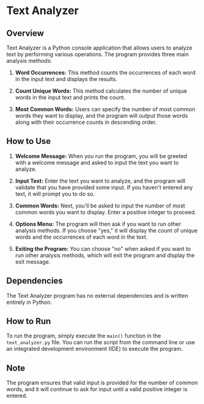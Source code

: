 # Text Analyzer

## Overview
Text Analyzer is a Python console application that allows users to analyze text by performing various operations. The program provides three main analysis methods:

1. **Word Occurrences:** This method counts the occurrences of each word in the input text and displays the results.

2. **Count Unique Words:** This method calculates the number of unique words in the input text and prints the count.

3. **Most Common Words:** Users can specify the number of most common words they want to display, and the program will output those words along with their occurrence counts in descending order.

## How to Use
1. **Welcome Message:** When you run the program, you will be greeted with a welcome message and asked to input the text you want to analyze.

2. **Input Text:** Enter the text you want to analyze, and the program will validate that you have provided some input. If you haven't entered any text, it will prompt you to do so.

3. **Common Words:** Next, you'll be asked to input the number of most common words you want to display. Enter a positive integer to proceed.

4. **Options Menu:** The program will then ask if you want to run other analysis methods. If you choose "yes," it will display the count of unique words and the occurrences of each word in the text.

5. **Exiting the Program:** You can choose "no" when asked if you want to run other analysis methods, which will exit the program and display the exit message.

## Dependencies
The Text Analyzer program has no external dependencies and is written entirely in Python.

## How to Run
To run the program, simply execute the `main()` function in the `text_analyzer.py` file. You can run the script from the command line or use an integrated development environment (IDE) to execute the program.

## Note
The program ensures that valid input is provided for the number of common words, and it will continue to ask for input until a valid positive integer is entered.
